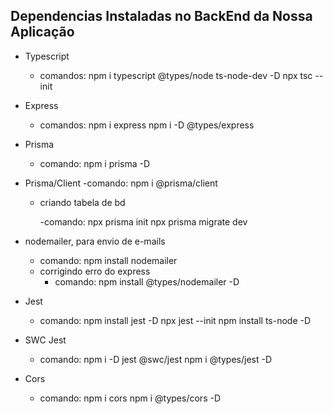 ## Dependencias Instaladas no BackEnd da Nossa Aplicação

- Typescript

  - comandos:
    npm i typescript @types/node ts-node-dev -D
    npx tsc --init

- Express

  - comandos:
    npm i express
    npm i -D @types/express

- Prisma
  - comando:
    npm i prisma -D
- Prisma/Client
  -comando:
  npm i @prisma/client

  - criando tabela de bd

    -comando:
    npx prisma init
    npx prisma migrate dev

- nodemailer, para envio de e-mails

  - comando:
    npm install nodemailer
  - corrigindo erro do express
    - comando:
      npm install @types/nodemailer -D

- Jest

  - comando:
    npm install jest -D
    npx jest --init
    npm install ts-node -D

- SWC Jest

  - comando:
    npm i -D jest @swc/jest
    npm i @types/jest -D

- Cors
  - comando:
    npm i cors
    npm i @types/cors -D
